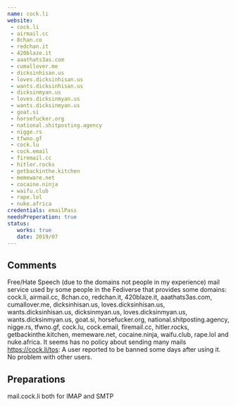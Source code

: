 ```yaml
---
name: cock.li
website: 
 - cock.li
 - airmail.cc
 - 8chan.co
 - redchan.it
 - 420blaze.it
 - aaathats3as.com
 - cumallover.me
 - dicksinhisan.us
 - loves.dicksinhisan.us
 - wants.dicksinhisan.us
 - dicksinmyan.us
 - loves.dicksinmyan.us
 - wants.dicksinmyan.us
 - goat.si
 - horsefucker.org
 - national.shitposting.agency
 - nigge.rs
 - tfwno.gf
 - cock.lu
 - cock.email
 - firemail.cc
 - hitler.rocks
 - getbackinthe.kitchen
 - memeware.net 
 - cocaine.ninja
 - waifu.club
 - rape.lol
 - nuke.africa
credentials: emailPass
needsPreperation: true
status:
   works: true
   date: 2019/07
---
```

## Comments
Free/Hate Speech (due to the domains not people in my experience) mail service used by some people in the Fediverse that provides some domains: cock.li, airmail.cc, 8chan.co, redchan.it, 420blaze.it, aaathats3as.com, cumallover.me, dicksinhisan.us, loves.dicksinhisan.us, wants.dicksinhisan.us, dicksinmyan.us, loves.dicksinmyan.us, wants.dicksinmyan.us, goat.si, horsefucker.org, national.shitposting.agency, nigge.rs, tfwno.gf, cock.lu, cock.email, firemail.cc, hitler.rocks, getbackinthe.kitchen, memeware.net, cocaine.ninja, waifu.club, rape.lol and nuke.africa.
It seems has no policy about sending many mails https://cock.li/tos: A user reported to be banned some days after using it. No problem with other users.

## Preparations
mail.cock.li both for IMAP and SMTP
